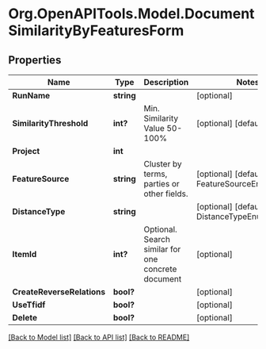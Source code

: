 
# Org.OpenAPITools.Model.DocumentSimilarityByFeaturesForm

## Properties

Name | Type | Description | Notes
------------ | ------------- | ------------- | -------------
**RunName** | **string** |  | [optional] 
**SimilarityThreshold** | **int?** | Min. Similarity Value 50-100% | [optional] [default to 75]
**Project** | **int** |  | 
**FeatureSource** | **string** | Cluster by terms, parties or other fields. | [optional] [default to FeatureSourceEnum.Term]
**DistanceType** | **string** |  | [optional] [default to DistanceTypeEnum.Cosine]
**ItemId** | **int?** | Optional. Search similar for one concrete document | [optional] 
**CreateReverseRelations** | **bool?** |  | [optional] 
**UseTfidf** | **bool?** |  | [optional] 
**Delete** | **bool?** |  | [optional] 

[[Back to Model list]](../README.md#documentation-for-models)
[[Back to API list]](../README.md#documentation-for-api-endpoints)
[[Back to README]](../README.md)

